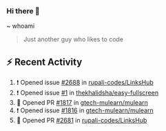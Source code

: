 ### Hi there 👋

~ whoami

> Just another guy who likes to code

## :zap: Recent Activity

<!--START_SECTION:activity-->
1. ❗ Opened issue [#2688](https://github.com/rupali-codes/LinksHub/issues/2688) in [rupali-codes/LinksHub](https://github.com/rupali-codes/LinksHub)
2. ❗ Opened issue [#1](https://github.com/thekhalidsha/easy-fullscreen/issues/1) in [thekhalidsha/easy-fullscreen](https://github.com/thekhalidsha/easy-fullscreen)
3. 💪 Opened PR [#1817](https://github.com/gtech-mulearn/mulearn/pull/1817) in [gtech-mulearn/mulearn](https://github.com/gtech-mulearn/mulearn)
4. ❗ Opened issue [#1816](https://github.com/gtech-mulearn/mulearn/issues/1816) in [gtech-mulearn/mulearn](https://github.com/gtech-mulearn/mulearn)
5. 💪 Opened PR [#2681](https://github.com/rupali-codes/LinksHub/pull/2681) in [rupali-codes/LinksHub](https://github.com/rupali-codes/LinksHub)
<!--END_SECTION:activity-->

<!--
~ About Me
> Half-time developer, Full-time student, Some-time normal person...

**NayanUnni95/NayanUnni95** is a ✨ _special_ ✨ repository because its `README.md` (this file) appears on your GitHub profile.

Here are some ideas to get you started:

- 🔭 I’m currently working on ...
- 🌱 I’m currently learning ...
- 👯 I’m looking to collaborate on ...
- 🤔 I’m looking for help with ...
- 💬 Ask me about ...
- 📫 How to reach me: ...
- 😄 Pronouns: ...
- ⚡ Fun fact: ...
-->
